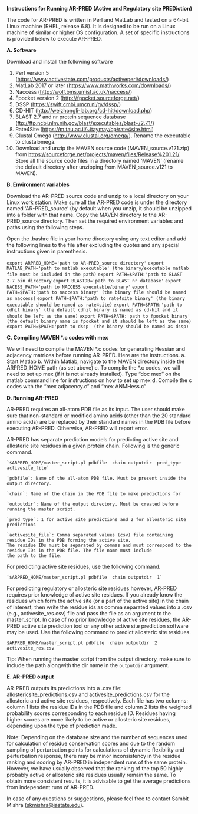 **Instructions for Running AR-PRED (Active and Regulatory site PREDiction)**

The code for AR-PRED is written in Perl and MatLab and tested on a 64-bit Linux machine (RHEL, release 6.8). It is designed to be run on a Linux machine of similar or higher OS configuration. A set of specific instructions is provided below to execute AR-PRED. 

**A. Software**

Download and install the following software
1.	Perl version 5 (https://www.activestate.com/products/activeperl/downloads/)
2.	MatLab 2017 or later (https://www.mathworks.com/downloads/)
3.	Naccess (http://wolf.bms.umist.ac.uk/naccess/)
4.	Fpocket version 2 (http://fpocket.sourceforge.net/)
5.	DSSP (https://swift.cmbi.umcn.nl/gv/dssp/)
6.	CD-HIT (http://weizhongli-lab.org/cd-hit/download.php)
7.	BLAST 2.7 and nr protein sequence database (ftp://ftp.ncbi.nlm.nih.gov/blast/executables/blast+/2.7.1/)
8.	Rate4Site (https://m.tau.ac.il/~itaymay/cp/rate4site.html)
9.	Clustal Omega (http://www.clustal.org/omega/). Rename the executable to clustalomega.
10.	Download and unzip the MAVEN source code (MAVEN_source.v121.zip)  from https://sourceforge.net/projects/maven/files/Release%201.21/. Store all the source code files in a directory named ‘MAVEN’ (rename the default directory after unzipping from MAVEN_source.v121 to MAVEN).


**B. Environment variables**

Download the AR-PRED source code and unzip to a local directory on your Linux work station. Make sure all the AR-PRED code is under 	the directory named ‘AR-PRED_source’ (by default when you unzip, it should be unzipped into a folder with that name. Copy the MAVEN 	directory to the AR-PRED_source directory. Then set the required environment variables and paths using the following steps.

Open the .bashrc file in your home directory using any text editor and add the following lines to the file after excluding the quotes and any special instructions given in parenthesis.

`export ARPRED_HOME='path to AR-PRED_source directory'`
`export MATLAB_PATH='path to matlab executable' (the binary/executable matlab file must be included in the path)`
`export PATH=$PATH:'path to BLAST 2.7 bin directory`
`export BLASTDB='path to BLAST nr database'`
`export NACESS_PATH='path to NACCESS executable/binary'`
`export PATH=$PATH:'path to naccess binary' (the binary file should be named as naccess)`
`export PATH=$PATH:'path to rate4site binary' (the binary executable should be named as rate4site)`
`export PATH=$PATH:'path to cdhit binary' (the default cdhit binary is named as cd-hit and it should be left as the same)`
`export PATH=$PATH:'path to fpocket binary' (the default binary name is fpocket and it should be left as the same)`
`export PATH=$PATH:'path to dssp' (the binary should be named as dssp)`


**C. Compiling MAVEN \*.c codes with mex**

We will need to compile the MAVEN \*.c codes for generating Hessian and adjacency matrices before running AR-PRED. Here are the instructions.
a.	Start Matlab
b.	Within Matlab, navigate to the MAVEN directory inside the ARPRED_HOME path (as set above)
c.	To compile the \*.c codes, we will need to set up mex (if it is not already installed). Type “doc mex” on the matlab command line for instructions on how to set up mex
d.	Compile the c codes with the “mex adjacency.c” and “mex ANMHess.c”


**D. Running AR-PRED**

AR-PRED requires an all-atom PDB file as its input. The user should make sure that non-standard or modified amino acids (other than the 20 standard amino acids) are be replaced by their standard names in the PDB file before executing AR-PRED. Otherwise, AR-PRED will report error.

AR-PRED has separate prediction models for predicting active site and allosteric site residues in a given protein chain. Following is the generic command.

	`$ARPRED_HOME/master_script.pl pdbfile  chain outputdir  pred_type activesite_file`
	
	`pdbfile`: Name of the all-atom PDB file. Must be present inside the output directory.

	`chain`: Name of the chain in the PDB file to make predictions for

	`outputdir`: Name of the output directory. Must be created before running the master script.

	`pred_type`: 1 for active site predictions and 2 for allosteric site predictions

	`activesite_file`: Comma separated values (csv) file containing residue IDs in the PDB forming the active site. 
	The residue IDs must be separated by commas and must correspond to the residue IDs in the PDB file. The file name must include
	the path to the file.

For predicting active site residues, use the following command.

	`$ARPRED_HOME/master_script.pl pdbfile  chain outputdir  1`

For predicting regulatory or allosteric site residues however, AR-PRED requires prior knowledge of active site residues. If you already know the residues which form the active site (or a part of the active site) in the chain of interest, then write the residue ids as comma separated values into a .csv (e.g., activesite_res.csv) file and pass the file as an argument to the master_script. In case of no prior knowledge of active site residues, the AR-PRED active site prediction tool or any other active site prediction software may be used. Use the following command to predict allosteric site residues.

`$ARPRED_HOME/master_script.pl pdbfile  chain outputdir  2 activesite_res.csv`

Tip: When running the master script from the output directory, make sure to include the path alongwith the dir name in the `outputdir` argument.

**E. AR-PRED output**

AR-PRED outputs its predictions into a .csv file: allostericsite_predictions.csv and activesite_predictions.csv for the allosteric and active site residues, respectively. Each file has two columns: column 1 lists the residue IDs in the PDB file and column 2 lists the weighted probability scores corresponding to each residue ID. Residues having higher scores are more likely to be active or allosteric site residues, depending upon the type of prediction made. 

Note: Depending on the database size and the number of sequences used for calculation of residue conservation scores and due to the random sampling of perturbation points for calculations of dynamic flexibility and perturbation response, there may be minor inconsistency in the residue ranking and scoring by AR-PRED in independent runs of the same protein. However, we have usually observed that the ranking of the top 50 highly probably active or allosteric site residues usually remain the same. To obtain more consistent results, it is advisable to get the average predictions from independent runs of AR-PRED.

In case of any questions or suggestions, please feel free to contact Sambit Mishra (skmishra@iastate.edu).
	

